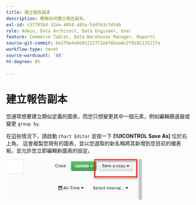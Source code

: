 ```yaml
---
title: 建立報告副本
description: 瞭解如何建立報告副本。
exl-id: c57783b4-32ae-4054-a85a-5ddf63cfd34b
role: Admin, Data Architect, Data Engineer, User
feature: Commerce Tables, Data Warehouse Manager, Reports
source-git-commit: 6e2f9e4a9e91212771e6f6baa8c2f8101125217a
workflow-type: tm+mt
source-wordcount: '88'
ht-degree: 0%

---
```


# 建立報告副本

您通常想要建立類似定義的圖表，而您只想變更其中一個元素，例如編輯篩選器或變更 `group by`.

在這些情況下，請啟動 `Chart Editor` 並按一下 **[!UICONTROL Save As]** 位於右上角。 這會複製您現有的圖表，並以您選取的新名稱將其新增到您目前的儀表板，並允許您立即編輯新圖表的設定。

![](../../assets/create-report-copy.png)
